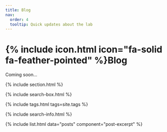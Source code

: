 ```yaml
---
title: Blog
nav:
  order: 4
  tooltip: Quick updates about the lab
---
```


# {% include icon.html icon="fa-solid fa-feather-pointed" %}Blog

Coming soon...

{% include section.html %}

{% include search-box.html %}

{% include tags.html tags=site.tags %}

{% include search-info.html %}

{% include list.html data="posts" component="post-excerpt" %}
